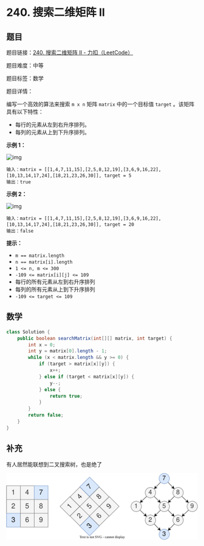 # 240. 搜索二维矩阵 II

## 题目

题目链接：[240. 搜索二维矩阵 II - 力扣（LeetCode）](https://leetcode.cn/problems/search-a-2d-matrix-ii/description/)

题目难度：中等

题目标签：数学

题目详情：

编写一个高效的算法来搜索 `m x n` 矩阵 `matrix` 中的一个目标值 `target` 。该矩阵具有以下特性：

- 每行的元素从左到右升序排列。
- 每列的元素从上到下升序排列。

**示例 1：**

![img](https://assets.leetcode-cn.com/aliyun-lc-upload/uploads/2020/11/25/searchgrid2.jpg)

```
输入：matrix = [[1,4,7,11,15],[2,5,8,12,19],[3,6,9,16,22],[10,13,14,17,24],[18,21,23,26,30]], target = 5
输出：true
```

**示例 2：**

![img](https://assets.leetcode-cn.com/aliyun-lc-upload/uploads/2020/11/25/searchgrid.jpg)

```
输入：matrix = [[1,4,7,11,15],[2,5,8,12,19],[3,6,9,16,22],[10,13,14,17,24],[18,21,23,26,30]], target = 20
输出：false
```

**提示：**

- `m == matrix.length`
- `n == matrix[i].length`
- `1 <= n, m <= 300`
- `-109 <= matrix[i][j] <= 109`
- 每行的所有元素从左到右升序排列
- 每列的所有元素从上到下升序排列
- `-109 <= target <= 109`



## 数学

``` java
class Solution {
    public boolean searchMatrix(int[][] matrix, int target) {
        int x = 0;
        int y = matrix[0].length - 1;
        while (x < matrix.length && y >= 0) {
            if (target > matrix[x][y]) {
                x++;
            } else if (target < matrix[x][y]) {
                y--;
            } else {
                return true;
            }
        }
        return false;
    }
}
```



## 补充

有人居然能联想到二叉搜索树，也是绝了

![img](./../算法总结/pic/力扣-240.svg)